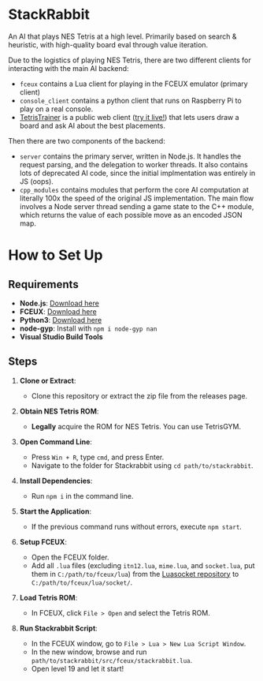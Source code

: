 # StackRabbit

An AI that plays NES Tetris at a high level. Primarily based on search & heuristic, with high-quality board eval through value iteration.

Due to the logistics of playing NES Tetris, there are two different clients for interacting with the main AI backend:

- `fceux` contains a Lua client for playing in the FCEUX emulator (primary client)
-  `console_client` contains a python client that runs on Raspberry Pi to play on a real console.
- [TetrisTrainer](https://github.com/GregoryCannon/TetrisTrainer) is a public web client ([try it live!](https://gregorycannon.github.io/TetrisTrainer)) that lets users draw a board and ask AI about the best placements.


Then there are two components of the backend:

- `server` contains the primary server, written in Node.js. It handles the request parsing, and the delegation to worker threads. It also contains lots of deprecated AI code, since the initial implmentation was entirely in JS (oops).
- `cpp_modules` contains modules that perform the core AI computation at literally 100x the speed of the original JS implementation. The main flow involves a Node server thread sending a game state to the C++ module, which returns the value of each possible move as an encoded JSON map.


# How to Set Up

## Requirements

- **Node.js**: [Download here](https://nodejs.org)
- **FCEUX**: [Download here](https://fceux.com)
- **Python3**: [Download here](https://python.org)
- **node-gyp**: Install with `npm i node-gyp nan`
- **Visual Studio Build Tools**

## Steps

1. **Clone or Extract**:
   - Clone this repository or extract the zip file from the releases page.

2. **Obtain NES Tetris ROM**:
   - **Legally** acquire the ROM for NES Tetris. You can use TetrisGYM.

3. **Open Command Line**:
   - Press `Win + R`, type `cmd`, and press Enter.
   - Navigate to the folder for Stackrabbit using `cd path/to/stackrabbit`.

4. **Install Dependencies**:
   - Run `npm i` in the command line.

5. **Start the Application**:
   - If the previous command runs without errors, execute `npm start`.

6. **Setup FCEUX**:
   - Open the FCEUX folder.
   - Add all `.lua` files (excluding `itn12.lua`, `mime.lua`, and `socket.lua`, put them in `C:/path/to/fceux/lua`) from the [Luasocket repository](https://github.com/lunarmodules/luasocket) to `C:/path/to/fceux/lua/socket/`.

7. **Load Tetris ROM**:
   - In FCEUX, click `File > Open` and select the Tetris ROM.

8. **Run Stackrabbit Script**:
   - In the FCEUX window, go to `File > Lua > New Lua Script Window`.
   - In the new window, browse and run `path/to/stackrabbit/src/fceux/stackrabbit.lua`.
   - Open level 19 and let it start!
